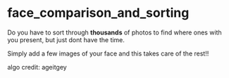 # face_comparison_and_sorting

Do you have to sort through **thousands** of photos to find where ones with you present, but just dont have the time. 

Simply add a few images of your face and this takes care of the rest!!

algo credit: ageitgey
